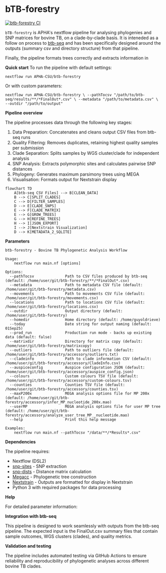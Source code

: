 # **bTB-forestry**

[![btb-forestry CI](https://github.com/APHA-CSU/btb-forestry/workflows/btb-forestry%20CI/badge.svg)](https://github.com/APHA-CSU/btb-forestry/actions)

`bTB-forestry` is APHA's nextflow pipeline for analysing phylogenies and SNP matrices for bovine TB, on a clade-by-clade basis.  It is inteneded as a follow on process to [btb-seq](https://github.com/APHA-CSU/btb-seq)  and has been specifically designed around the outputs (summary csv and directory structure) from that pipeline.

Finally, the pipeline formats trees correctly and extracts information in 

**Quick start**
To run the pipeline with default settings:

`nextflow run APHA-CSU/btb-forestry`

Or with custom parameters:

`nextflow run APHA-CSU/btb-forestry \
    --pathTocsv "/path/to/btb-seq/results/**/*FinalOut*.csv" \
    --metadata "/path/to/metadata.csv" \
    --outdir "/path/to/output"`

**Pipeline overview**

The pipeline processes data through the following key stages:

1)  Data Preparation: Concatenates and cleans output CSV files from btb-seq runs
2)  Quality Filtering: Removes duplicates, retaining highest quality samples per submission
3)  Clade Separation: Splits samples by WGS cluster/clade for independent analysis
4)  SNP Analysis: Extracts polymorphic sites and calculates pairwise SNP distances
5)  Phylogeny: Generates maximum parsimony trees using MEGA
6)  Visualisation: Formats output for Nextstrain display

```mermaid
flowchart TD
    A[btb-seq CSV Files] --> B[CLEAN_DATA]
    B --> C[SPLIT_CLADES]
    C --> D[FILTER_SAMPLES]
    D --> E[CLADE_SNPS]
    E --> F[CLADE_MATRIX]
    E --> G[GROW_TREES]
    G --> H[REFINE_TREES]
    H --> I[JSON_EXPORT]
    I --> J[Nextstrain Visualization]
    D --> K[METADATA_2_SQLITE]
```

**Parameters**

    btb-forestry - Bovine TB Phylogenetic Analysis Workflow
    
    Usage:
        nextflow run main.nf [options]
    
    Options:
      --pathTocsv              Path to CSV files produced by btb-seq (default: /home/user/git/btb-forestry/**/*FinalOut*.csv)
      --metadata               Path to metadata CSV file (default: /home/user/git/btb-forestry/metadata.csv)
      --movements              Path to movements CSV file (default: /home/user/git/btb-forestry/movements.csv)
      --locations              Path to locations CSV file (default: /home/user/git/btb-forestry/locations.csv)
      --outdir                 Output directory (default: /home/user/git/btb-forestry)
      --homedir                Home directory (default: /home/guyoldrieve)
      --today                  Date string for output naming (default: 01Sep25)
      --prod_run               Production run mode - backs up existing data (default: false)
      --matrixdir              Directory for matrix copy (default: /home/user/git/btb-forestry/matrixcopy)
      --outliers               Path to outliers file (default: /home/user/git/btb-forestry/accessory/outliers.txt)
      --cladeinfo              Path to clade information CSV (default: /home/user/git/btb-forestry/accessory/CladeInfo.csv)
      --auspiceconfig          Auspice configuration JSON (default: /home/user/git/btb-forestry/accessory/auspice_config.json)
      --colours                Custom colours TSV file (default: /home/user/git/btb-forestry/accessory/custom-colours.tsv)
      --counties               Counties TSV file (default: /home/user/git/btb-forestry/accessory/counties.tsv)
      --maxP200x               MEGA analysis options file for MP 200x (default: /home/user/git/btb-forestry/accessory/infer_MP_nucleotide_200x.mao)
      --userMP                 MEGA analysis options file for user MP tree (default: /home/user/git/btb-forestry/accessory/analyze_user_tree_MP__nucleotide.mao)
      --help                   Print this help message
    
    Examples:
        nextflow run main.nf --pathTocsv "/data/**/*Results*.csv" 

**Dependencies**

The pipeline requires:

-   Nextflow (DSL2)
-   [snp-sites](https://github.com/sanger-pathogens/snp-sites) - SNP extraction
-   [snp-dists](https://github.com/tseemann/snp-dists) - Distance matrix calculation
-   [Megacc](https://www.megasoftware.net/) - Phylogenetic tree construction
-   [Nextstrain](https://docs.nextstrain.org/en/latest/index.html) - Outputs are formatted for display in Nextstrain
-   Python 3 with required packages for data processing

**Help**

For detailed parameter information:

**Integration with btb-seq**

This pipeline is designed to work seamlessly with outputs from the btb-seq pipeline. The expected input is the FinalOut.csv summary files that contain sample outcomes, WGS clusters (clades), and quality metrics.

**Validation and testing**

The pipeline includes automated testing via GitHub Actions to ensure reliability and reproducibility of phylogenetic analyses across different bovine TB clades.